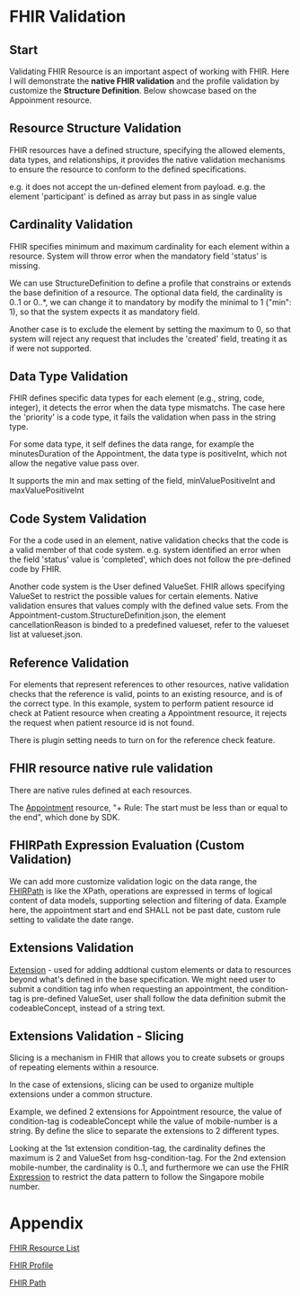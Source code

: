 # FHIR Validation

## Start
Validating FHIR Resource is an important aspect of working with FHIR.
Here I will demonstrate the **native FHIR validation** and the profile validation by customize the **Structure Definition**. Below showcase based on the Appoinment resource.

## Resource Structure Validation
FHIR resources have a defined structure, specifying the allowed elements, data types, and relationships, it provides the native validation mechanisms to ensure the resource to conform to the defined specifications.

e.g. it does not accept the un-defined element from payload.
e.g. the element 'participant' is defined as array but pass in as single value

## Cardinality Validation
FHIR specifies minimum and maximum cardinality for each element within a resource. System will throw error when the mandatory field 'status' is missing.

We can use StructureDefinition to define a profile that constrains or extends the base definition of a resource.
The optional data field, the cardinality is 0..1 or 0..*, we can change it to mandatory by modify the minimal to 1 ("min": 1), so that the system expects it as mandatory field.

Another case is to exclude the element by setting the maximum to 0, so that system will reject any request that includes the 'created' field, treating it as if were not supported.

## Data Type Validation
FHIR defines specific data types for each element (e.g., string, code, integer), it detects the error when the data type mismatchs.
The case here the 'priority' is a code type, it fails the validation when pass in the string type.

For some data type, it self defines the data range, for example the minutesDuration of the Appointment, the data type is positiveInt, which not allow the negative value pass over.

It supports the min and max setting of the field, minValuePositiveInt and maxValuePositiveInt

## Code System Validation
For the a code used in an element, native validation checks that the code is a valid member of that code system.
e.g. system identified an error when the field 'status' value is 'completed', which does not follow the pre-defined code by FHIR.

Another code system is the User defined ValueSet.
FHIR allows specifying ValueSet to restrict the possible values for certain elements. Native validation ensures that values comply with the defined value sets.
From the Appointment-custom.StructureDefinition.json, the element cancellationReason is binded to a predefined valueset, refer to the valueset list at valueset.json. 

## Reference Validation
For elements that represent references to other resources, native validation checks that the reference is valid, points to an existing resource, and is of the correct type.
In this example, system to perform patient resource id check at Patient resource when creating a Appointment resource, it rejects the request when patient resource id is not found.

There is plugin setting needs to turn on for the reference check feature.

## FHIR resource native rule validation
There are native rules defined at each resources.

The [Appointment](https://www.hl7.org/fhir/appointment.html) resource, "+ Rule: The start must be less than or equal to the end", which done by SDK.

## FHIRPath Expression Evaluation (Custom Validation)
We can add more customize validation logic on the data range, the [FHIRPath](https://build.fhir.org/fhirpath.html) is like the XPath, operations are expressed in terms of logical content of data models, supporting selection and filtering of data. 
Example here, the appointment start and end SHALL not be past date, custom rule setting to validate the date range. 

## Extensions Validation
[Extension](http://hl7.org/fhir/extensibility.html) - used for adding addtional custom elements or data to resources beyond what's defined in the base specification. 
We might need user to submit a condition tag info when requesting an appointment, the condition-tag is pre-defined ValueSet, user shall follow the data definition submit the codeableConcept, instead of a string text.


## Extensions Validation - Slicing
Slicing is a mechanism in FHIR that allows you to create subsets or groups of repeating elements within a resource. 

In the case of extensions, slicing can be used to organize multiple extensions under a common structure.

Example, we defined 2 extensions for Appointment resource, the value of condition-tag is codeableConcept while the value of mobile-number is a string. By define the slice to separate the extensions to 2 different types.

Looking at the 1st extension condition-tag, the cardinality defines the maximum is 2 and ValueSet from hsg-condition-tag.
For the 2nd extension mobile-number, the cardinality is 0..1, and furthermore we can use the FHIR [Expression](http://hl7.org/fhirpath/#expressions) to restrict the data pattern to follow the Singapore mobile number.

# Appendix
[FHIR Resource List](https://www.hl7.org/fhir/resourcelist.html)

[FHIR Profile](https://build.fhir.org/profiling.html)

[FHIR Path](https://hl7.org/fhir/fhirpath.html)
